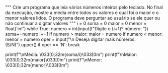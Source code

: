 """
Crie um programa que leia vários números inteiros pelo teclado. No
final da execução, mostre a média entre todos os valores e qual foi o
maior e o menor valores lidos. O programa deve perguntar ao usuário
se ele quer ou não continuar a digitar valores
"""
i     = 0
soma  = 0
maior = 0
menor = float('inf')
while True:
    numero = int(input(f"Digite o {i+1}º número: "))
    soma+=numero
    i+=1
    if numero > maior:
        maior = numero
    if numero < menor:
        menor = numero
    oper = input("\n Deseja digitar mais números: (S/N)").upper()
    if oper == 'N':
        break

print(f"\nMédia: \033[0;32m{soma/i}\033[0m")
print(f"\nMaior: \033[0;32m{maior}\033[0m")
print(f"\nMenor: \033[0;32m{menor}\033[0m")
